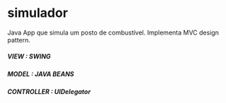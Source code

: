 # simulador
Java App que simula um posto de combustível.
Implementa MVC design pattern.
##### VIEW : SWING
##### MODEL : JAVA BEANS
##### CONTROLLER : UIDelegator


